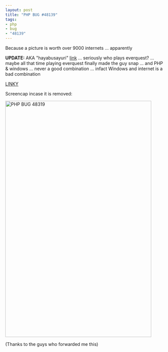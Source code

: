 ```yaml
--- 
layout: post
title: "PHP BUG #48139"
tags: 
- php
- bug
- "48139"
---
```

Because a picture is worth over 9000 internets ... apparently

<strong>UPDATE:</strong> AKA "hayabusayuri" <a href="http://209.85.229.132/search?q=cache:EDgsFNlfXkwJ:www.mmotricks.com/forums/eq2-downloads/2447-everquest-2-server-emulator-information-print.html+Beowulve%40gmail.com&cd=1&hl=en&ct=clnk&gl=uk&client=firefox-a">link</a> ... seriously who plays everquest? ... maybe all that time playing everquest finally made the guy snap ... and PHP & windows ... never a good combination ... infact Windows and internet is a bad combination

<a href="http://bugs.php.net/bug.php?id=48139">
LINKY</a>

Screencap incase it is removed:

<img alt="PHP BUG 48319" src="http://farm4.static.flickr.com/3583/3503836807_d54bee036b_o.png" title="PHP BUG 48139" class="alignnone" width="460" height="744" />

(Thanks to the guys who forwarded me this)
